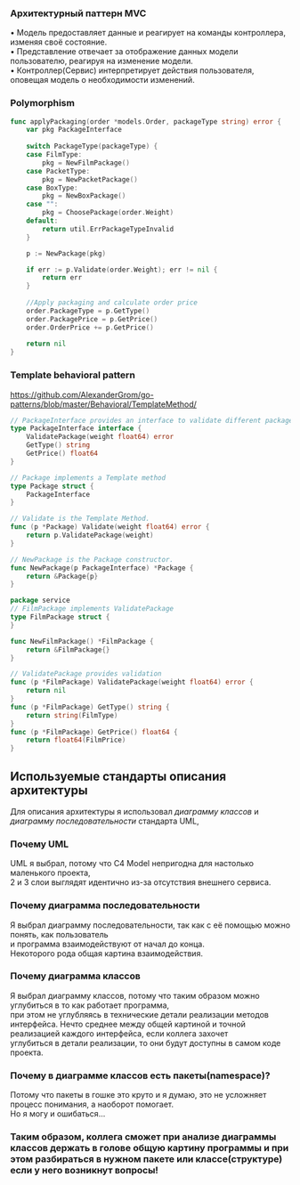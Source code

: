 ### Архитектурный паттерн MVC
• Модель предоставляет данные и реагирует на команды контроллера, изменяя своё состояние.  
• Представление отвечает за отображение данных модели пользователю, реагируя на изменение модели.  
• Контроллер(Сервис) интерпретирует действия пользователя, оповещая модель о необходимости изменений.

### Polymorphism

```go
func applyPackaging(order *models.Order, packageType string) error {
    var pkg PackageInterface
    
    switch PackageType(packageType) {
    case FilmType:
        pkg = NewFilmPackage()
    case PacketType:
        pkg = NewPacketPackage()
    case BoxType:
        pkg = NewBoxPackage()
    case "":
        pkg = ChoosePackage(order.Weight)
    default:
        return util.ErrPackageTypeInvalid
    }

    p := NewPackage(pkg)

    if err := p.Validate(order.Weight); err != nil {
        return err
    }
    
    //Apply packaging and calculate order price
    order.PackageType = p.GetType()
    order.PackagePrice = p.GetPrice()
    order.OrderPrice += p.GetPrice()
    
    return nil
}
```

### Template behavioral pattern
https://github.com/AlexanderGrom/go-patterns/blob/master/Behavioral/TemplateMethod/
```go
// PackageInterface provides an interface to validate different packages
type PackageInterface interface {
    ValidatePackage(weight float64) error
    GetType() string
    GetPrice() float64
}

// Package implements a Template method
type Package struct {
    PackageInterface
}

// Validate is the Template Method.
func (p *Package) Validate(weight float64) error {
    return p.ValidatePackage(weight)
}

// NewPackage is the Package constructor.
func NewPackage(p PackageInterface) *Package {
    return &Package{p}
}
```
```go
package service
// FilmPackage implements ValidatePackage
type FilmPackage struct {
}

func NewFilmPackage() *FilmPackage {
	return &FilmPackage{}
}

// ValidatePackage provides validation
func (p *FilmPackage) ValidatePackage(weight float64) error {
	return nil
}
func (p *FilmPackage) GetType() string {
	return string(FilmType)
}
func (p *FilmPackage) GetPrice() float64 {
	return float64(FilmPrice)
}
```

## Используемые стандарты описания архитектуры
Для описания архитектуры я использовал *диаграмму классов* и  
*диаграмму последовательности* стандарта UML,

### Почему UML
UML я выбрал, потому что C4 Model непригодна для настолько маленького проекта,  
2 и 3 слои выглядят идентично из-за отсутствия внешнего сервиса.


### Почему диаграмма последовательности
Я выбрал диаграмму последовательности, так как с её помощью можно понять, как пользователь  
и программа взаимодействуют от начал до конца.  
Некоторого рода общая картина взаимодействия.


### Почему диаграмма классов
Я выбрал диаграмму классов, потому что таким образом можно углубиться в то как работает программа,  
при этом не углубляясь в технические детали реализации методов интерфейса.
Нечто среднее между общей картиной и точной реализацией каждого интерфейса, если коллега захочет  
углубиться в детали реализации, то они будут доступны в самом коде проекта.

### Почему в диаграмме классов есть пакеты(namespace)?
Потому что пакеты в гошке это круто и я думаю, это не усложняет процесс понимания, а наоборот помогает.  
Но я могу и ошибаться...

### Таким образом, коллега сможет при анализе диаграммы классов держать в голове общую картину программы и при этом разбираться в нужном пакете или классе(структуре) если у него возникнут вопросы!